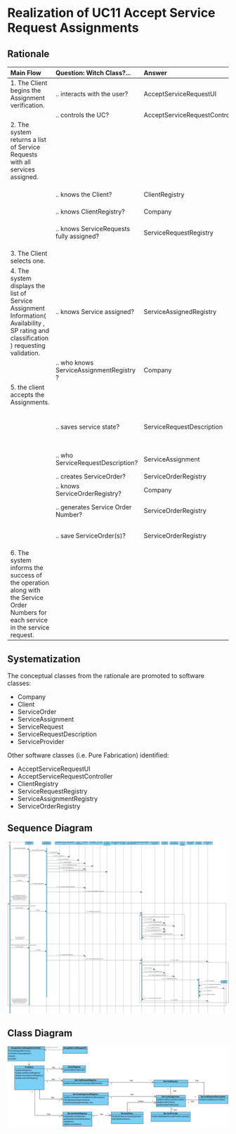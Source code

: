 # Realization of UC11 Accept Service Request Assignments

## Rationale

| Main Flow                                                                                        | Question: Witch Class?...                                      | Answer                                       | Justification                                                                                                         |
|:-------------------------------------------------------------------------------------------------------|:------------------------------------------------------------|:-----------------------------------------------|:---------------------------------------------------------------------------------------------------------------------|
|1. The Client begins the Assignment verification. | .. interacts with the user? | AcceptServiceRequestUI | Pure Fabrication |
|| .. controls the UC? | AcceptServiceRequestController | Controller |
|2. The system returns a list of Service Requests with all services assigned.||||
|| .. knows the Client? | ClientRegistry | IE : ClientRegistry has all the information about clients |
|| .. knows ClientRegistry? | Company | LC + HC |
|| .. knows ServiceRequests fully assigned? | ServiceRequestRegistry | IE : ServiceRequestRegistry has information about all the Service Requests |
|3. The Client selects one.||||
|4. The system displays the list of Service Assignment Information( Availability , SP rating and classification ) requesting validation.| .. knows Service assigned? | ServiceAssignedRegistry | IE : ServiceAssignedRegistry has all the information about Service Assignments.|
|| .. who knows ServiceAssignmentRegistry ? | Company | LC + HC |
|5. the client accepts the Assignments.|||| 
|| .. saves service state? | ServiceRequestDescription | IE : The ServiceRequestDescription has information about the state of the request (not assigned, completed, ...) |
|| .. who ServiceRequestDescription? | ServiceAssignment | IE : ServiceAssignment has 1 ServiceRequestDescription |
|| .. creates ServiceOrder? | ServiceOrderRegistry | Creator |
|| .. knows ServiceOrderRegistry? | Company | LC + HC |
|| .. generates Service Order Number? | ServiceOrderRegistry | IE : ServiceOrderRegistry has all the information about Service Orders |
|| .. save ServiceOrder(s)?| ServiceOrderRegistry | IE : ServiceOrderRegistry has information about all the ServiceOrders |
|6. The system informs the success of the operation along with the Service Order Numbers for each service in the service request.||||

## Systematization ##

The conceptual classes from the rationale are promoted to software classes:

 * Company
 * Client
 * ServiceOrder
 * ServiceAssignment
 * ServiceRequest
 * ServiceRequestDescription
 * ServiceProvider

Other software classes (i.e. Pure Fabrication) identified:

 * AcceptServiceRequestUI  
 * AcceptServiceRequestController
 * ClientRegistry
 * ServiceRequestRegistry
 * ServiceAssignmentRegistry
 * ServiceOrderRegistry

##    Sequence Diagram

![SD_UC11_v2.jpg](SD_UC11_v2.jpg)

##    Class Diagram

![CD_UC11_v2.jpg](CD_UC11_v2.jpg)